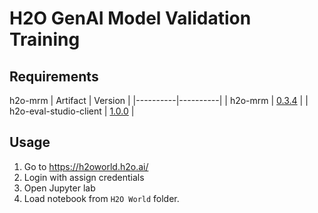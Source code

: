 # H2O GenAI Model Validation Training

## Requirements

h2o-mrm
| Artifact | Version  |
|----------|----------|
| h2o-mrm   | [0.3.4](https://github.com/h2oai/h2o-mrm/releases/tag/v0.3.4)   |
| h2o-eval-studio-client   | [1.0.0](https://pypi.org/project/eval-studio-client/)   |

## Usage

1. Go to https://h2oworld.h2o.ai/
2. Login with assign credentials
3. Open Jupyter lab
4. Load notebook from `H2O World` folder.
